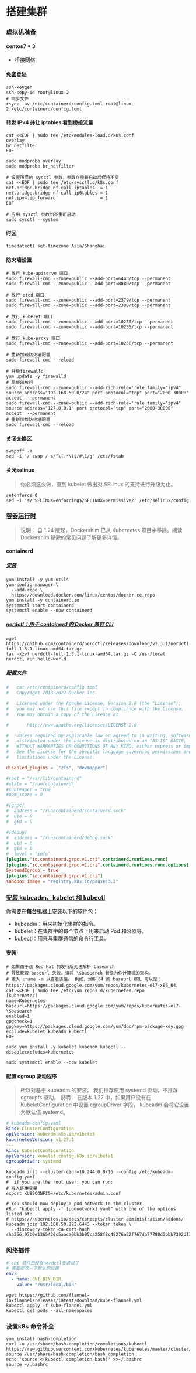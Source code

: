 # 搭建集群

### 虚拟机准备

#### centos7 * 3

- 桥接网络

#### 免密登陆

```shell
ssh-keygen
ssh-copy-id root@linux-2
# 同步文件
rsync -av /etc/containerd/config.toml root@linux-2:/etc/containerd/config.toml 

```

#### 转发 IPv4 并让 iptables 看到桥接流量

```shell
cat <<EOF | sudo tee /etc/modules-load.d/k8s.conf
overlay
br_netfilter
EOF

sudo modprobe overlay
sudo modprobe br_netfilter

# 设置所需的 sysctl 参数，参数在重新启动后保持不变
cat <<EOF | sudo tee /etc/sysctl.d/k8s.conf
net.bridge.bridge-nf-call-iptables  = 1
net.bridge.bridge-nf-call-ip6tables = 1
net.ipv4.ip_forward                 = 1
EOF

# 应用 sysctl 参数而不重新启动
sudo sysctl --system

```

#### 时区

```shell
timedatectl set-timezone Asia/Shanghai

```

#### 防火墙设置

```shell
# 放行 kube-apiserve 端口
sudo firewall-cmd --zone=public --add-port=6443/tcp --permanent
sudo firewall-cmd --zone=public --add-port=8080/tcp --permanent

# 放行 etcd 端口
sudo firewall-cmd --zone=public --add-port=2379/tcp --permanent
sudo firewall-cmd --zone=public --add-port=2380/tcp --permanent

# 放行 kubelet 端口
sudo firewall-cmd --zone=public --add-port=10250/tcp --permanent
sudo firewall-cmd --zone=public --add-port=10255/tcp --permanent

# 放行 kube-proxy 端口
sudo firewall-cmd --zone=public --add-port=10256/tcp --permanent

# 重新加载防火墙配置
sudo firewall-cmd --reload

# 升级firewalld
yum update -y firewalld
# 局域网放行
sudo firewall-cmd --zone=public --add-rich-rule='rule family="ipv4" source address="192.168.50.0/24" port protocol="tcp" port="2000-30000" accept' --permanent
sudo firewall-cmd --zone=public --add-rich-rule='rule family="ipv4" source address="127.0.0.1" port protocol="tcp" port="2000-30000" accept' --permanent
# 重新加载防火墙配置
sudo firewall-cmd --reload

```

#### 关闭交换区

```shell
swapoff -a
sed -i '/ swap / s/^\(.*\)$/#\1/g' /etc/fstab

```

#### 关闭selinux

> 你必须这么做，直到 kubelet 做出对 SELinux 的支持进行升级为止。

```shell
setenforce 0
sed -i 's/^SELINUX=enforcing$/SELINUX=permissive/' /etc/selinux/config

```

### [容器运行时](https://kubernetes.io/zh-cn/docs/setup/production-environment/container-runtimes/)

> 说明： 自 1.24 版起，Dockershim 已从 Kubernetes 项目中移除。阅读 Dockershim 移除的常见问题了解更多详情。

#### containerd

##### [安装](https://github.com/containerd/containerd/blob/main/docs/getting-started.md)

```shell
yum install -y yum-utils
yum-config-manager \
  --add-repo \
  https://download.docker.com/linux/centos/docker-ce.repo
yum install -y containerd.io
systemctl start containerd
systemctl enable --now containerd

```

##### [nerdctl：用于 containerd 的 Docker 兼容 CLI](https://github.com/containerd/nerdctl)

```shell
wget https://github.com/containerd/nerdctl/releases/download/v1.3.1/nerdctl-full-1.3.1-linux-amd64.tar.gz
tar -xzvf nerdctl-full-1.3.1-linux-amd64.tar.gz -C /usr/local
nerdctl run hello-world

```

##### 配置文件

```toml
#   cat /etc/containerd/config.toml
#   Copyright 2018-2022 Docker Inc.

#   Licensed under the Apache License, Version 2.0 (the "License");
#   you may not use this file except in compliance with the License.
#   You may obtain a copy of the License at

#       http://www.apache.org/licenses/LICENSE-2.0

#   Unless required by applicable law or agreed to in writing, software
#   distributed under the License is distributed on an "AS IS" BASIS,
#   WITHOUT WARRANTIES OR CONDITIONS OF ANY KIND, either express or implied.
#   See the License for the specific language governing permissions and
#   limitations under the License.

disabled_plugins = ["zfs", "devmapper"]

#root = "/var/lib/containerd"
#state = "/run/containerd"
#subreaper = true
#oom_score = 0

#[grpc]
#  address = "/run/containerd/containerd.sock"
#  uid = 0
#  gid = 0

#[debug]
#  address = "/run/containerd/debug.sock"
#  uid = 0
#  gid = 0
#  level = "info"
[plugins."io.containerd.grpc.v1.cri".containerd.runtimes.runc]
[plugins."io.containerd.grpc.v1.cri".containerd.runtimes.runc.options]
SystemdCgroup = true
[plugins."io.containerd.grpc.v1.cri"]
sandbox_image = "registry.k8s.io/pause:3.2"
```

### [安装 kubeadm、kubelet 和 kubectl](https://kubernetes.io/zh-cn/docs/setup/production-environment/tools/kubeadm/install-kubeadm/)

你需要在**每台机器**上安装以下的软件包：

- kubeadm：用来初始化集群的指令。
- kubelet：在集群中的每个节点上用来启动 Pod 和容器等。
- kubectl：用来与集群通信的命令行工具。

#### 安装

```shell
# 如果由于该 Red Hat 的发行版无法解析 basearch
# 导致获取 baseurl 失败，请将 \$basearch 替换为你计算机的架构。
# 输入 uname -m 以查看该值。 例如，x86_64 的 baseurl URL 可以是：https://packages.cloud.google.com/yum/repos/kubernetes-el7-x86_64。
cat <<EOF | sudo tee /etc/yum.repos.d/kubernetes.repo
[kubernetes]
name=Kubernetes
baseurl=https://packages.cloud.google.com/yum/repos/kubernetes-el7-\$basearch
enabled=1
gpgcheck=1
gpgkey=https://packages.cloud.google.com/yum/doc/rpm-package-key.gpg
exclude=kubelet kubeadm kubectl
EOF

sudo yum install -y kubelet kubeadm kubectl --disableexcludes=kubernetes

sudo systemctl enable --now kubelet

```

#### 配置 cgroup 驱动程序

> 所以对基于 kubeadm 的安装， 我们推荐使用 systemd 驱动，不推荐 cgroupfs 驱动。
> 说明： 在版本 1.22 中，如果用户没有在 KubeletConfiguration 中设置 cgroupDriver 字段， kubeadm 会将它设置为默认值 systemd。

```yaml
# kubeadm-config.yaml
kind: ClusterConfiguration
apiVersion: kubeadm.k8s.io/v1beta3
kubernetesVersion: v1.27.1
---
kind: KubeletConfiguration
apiVersion: kubelet.config.k8s.io/v1beta1
cgroupDriver: systemd

```

```shell
kubeadm init --cluster-cidr=10.244.0.0/16 --config /etc/kubeadm-config.yaml
#  if you are the root user, you can run:
# 写入环境变量
export KUBECONFIG=/etc/kubernetes/admin.conf

# You should now deploy a pod network to the cluster.
#Run "kubectl apply -f [podnetwork].yaml" with one of the options listed at:
# https://kubernetes.io/docs/concepts/cluster-administration/addons/
kubeadm join 192.168.50.222:6443 --token token \
  --discovery-token-ca-cert-hash sha256:97b0e1365436c5aaca0bb3b95ca258f8c48276a32f767da77780d5bbb7392df3

```

### 网络插件

```yaml
# cni 插件已经在nerdctl安装过了
# 需要修改一下默认的位置
env:
  - name: CNI_BIN_DIR
    value: "/usr/local/bin"
```

```shell
wget https://github.com/flannel-io/flannel/releases/latest/download/kube-flannel.yml
kubectl apply -f kube-flannel.yml
kubectl get pods --all-namespaces

```

### 设置k8s 命令补全

```shell
yum install bash-completion
curl -o /usr/share/bash-completion/completions/kubectl https://raw.githubusercontent.com/kubernetes/kubernetes/master/cluster/kubectl.sh
source /usr/share/bash-completion/bash_completion
echo 'source <(kubectl completion bash)' >>~/.bashrc
source ~/.bashrc
```
